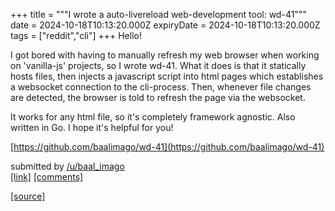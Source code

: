 +++
title = """I wrote a auto-livereload web-development tool: wd-41"""
date = 2024-10-18T10:13:20.000Z
expiryDate = 2024-10-18T10:13:20.000Z
tags = ["reddit","cli"]
+++
Hello!

I got bored with having to manually refresh my web browser when working on 'vanilla-js' projects, so I wrote wd-41. What it does is that it statically hosts files, then injects a javascript script into html pages which establishes a websocket connection to the cli-process. Then, whenever file changes are detected, the browser is told to refresh the page via the websocket.

It works for any html file, so it's completely framework agnostic. Also written in Go. I hope it's helpful for you!

[https://github.com/baalimago/wd-41](https://github.com/baalimago/wd-41)

submitted by [/u/baal\_imago](https://www.reddit.com/user/baal_imago)  
[\[link\]](https://www.reddit.com/r/commandline/comments/1g6empl/i_wrote_a_autolivereload_webdevelopment_tool_wd41/) [\[comments\]](https://www.reddit.com/r/commandline/comments/1g6empl/i_wrote_a_autolivereload_webdevelopment_tool_wd41/)

[[source]](https://www.reddit.com/r/commandline/comments/1g6empl/i_wrote_a_autolivereload_webdevelopment_tool_wd41/)

